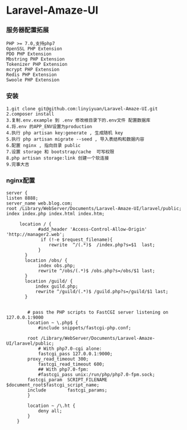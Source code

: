 # Laravel-Amaze-UI

### 服务器配置拓展

	PHP >= 7.0,支持php7
	OpenSSL PHP Extension
	PDO PHP Extension
	Mbstring PHP Extension
	Tokenizer PHP Extension
	mcrypt PHP Extension
	Redis PHP Extension
	Swoole PHP Extension

### 安装
	1.git clone git@github.com:linyiyuan/Laravel-Amaze-UI.git
	2.composer install
	3.复制.env.example 到 .env 修改根目录下的.env文件 配置数据库
	4.将.env 的APP_ENV设置为production
	4.执行 php artisan key:generate , 生成随机 key
	5.执行 php artisan migrate --seed , 导入表结构和数据内容
	6.配置 nginx , 指向目录 public
	7.设置 storage 和 bootstrap/cache  可写权限
	8.php artisan storage:link 创建一个软连接
	9.完事大吉

### nginx配置
	
	server {
    listen 8888;
    server_name web.blog.com;
    root /Library/WebServer/Documents/Laravel-Amaze-UI/laravel/public;
    index index.php index.html index.htm;
    
		 location / {
		        #add_header 'Access-Control-Allow-Origin' 'http://manager2.web';
		         if (!-e $request_filename){
		            rewrite  ^/(.*)$  /index.php?s=$1  last;
		        }
		   }
		   location /obs/ {
		        index obs.php;
		        rewrite ^/obs/(.*)$ /obs.php?s=/obs/$1 last;
		   }
		   location /guild/ {
		       index guild.php;
		       rewrite ^/guild/(.*)$ /guild.php?s=/guild/$1 last;
		   }


		    # pass the PHP scripts to FastCGI server listening on 127.0.0.1:9000
		    location ~ \.php$ {
		        #include snippets/fastcgi-php.conf;

			root /Library/WebServer/Documents/Laravel-Amaze-UI/laravel/public;
		        # With php7.0-cgi alone:
		        fastcgi_pass 127.0.0.1:9000;
			proxy_read_timeout 300;
		        fastcgi_read_timeout 600;
		        ## With php7.0-fpm:
		        #fastcgi_pass unix:/run/php/php7.0-fpm.sock;
			fastcgi_param  SCRIPT_FILENAME  $document_root$fastcgi_script_name;
			include        fastcgi_params;
		    }

		    location ~ /\.ht {
		        deny all;
		    }
		}
